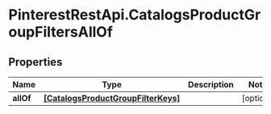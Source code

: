 # PinterestRestApi.CatalogsProductGroupFiltersAllOf

## Properties

Name | Type | Description | Notes
------------ | ------------- | ------------- | -------------
**allOf** | [**[CatalogsProductGroupFilterKeys]**](CatalogsProductGroupFilterKeys.md) |  | [optional] 


